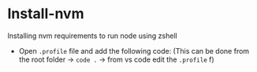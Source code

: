# Install-nvm
Installing nvm requirements to run node using zshell

* Open `.profile` file and add the following code: (This can be done from the root folder -> `code .` -> from vs code edit the `.profile` f)
  